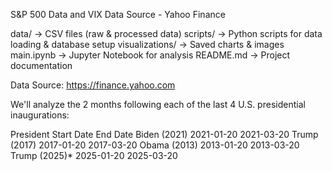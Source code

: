 S&P 500 Data and VIX Data Source - Yahoo Finance

data/ → CSV files (raw & processed data)
scripts/ → Python scripts for data loading & database setup
visualizations/ → Saved charts & images
main.ipynb → Jupyter Notebook for analysis
README.md → Project documentation

Data Source: https://finance.yahoo.com

We'll analyze the 2 months following each of the last 4 U.S. presidential inaugurations:

President	Start Date	End Date
Biden (2021)	2021-01-20	2021-03-20
Trump (2017)	2017-01-20	2017-03-20
Obama (2013)	2013-01-20	2013-03-20
Trump (2025)*	2025-01-20	2025-03-20
